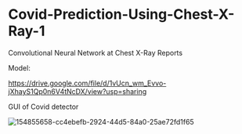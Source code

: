 # Covid-Prediction-Using-Chest-X-Ray-1

Convolutional Neural Network at Chest X-Ray Reports

Model:

https://drive.google.com/file/d/1vUcn_wm_Evvo-jXhayS1Qp0n6V4tNcDX/view?usp=sharing

GUI of Covid detector

![154855658-cc4ebefb-2924-44d5-84a0-25ae72fd1f65](https://user-images.githubusercontent.com/95951042/161360033-4dde5ce6-1086-485c-b2ac-8c9d0f829180.png)
